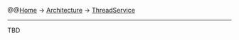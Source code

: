 @@[Home](Home.md) -> [Architecture](Architecture.md) -> [ThreadService](ThreadService.md)

---


TBD